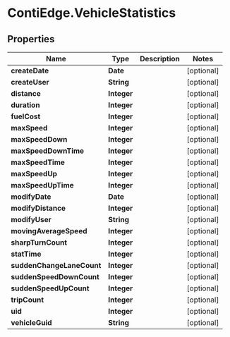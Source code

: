 # ContiEdge.VehicleStatistics

## Properties
Name | Type | Description | Notes
------------ | ------------- | ------------- | -------------
**createDate** | **Date** |  | [optional] 
**createUser** | **String** |  | [optional] 
**distance** | **Integer** |  | [optional] 
**duration** | **Integer** |  | [optional] 
**fuelCost** | **Integer** |  | [optional] 
**maxSpeed** | **Integer** |  | [optional] 
**maxSpeedDown** | **Integer** |  | [optional] 
**maxSpeedDownTime** | **Integer** |  | [optional] 
**maxSpeedTime** | **Integer** |  | [optional] 
**maxSpeedUp** | **Integer** |  | [optional] 
**maxSpeedUpTime** | **Integer** |  | [optional] 
**modifyDate** | **Date** |  | [optional] 
**modifyDistance** | **Integer** |  | [optional] 
**modifyUser** | **String** |  | [optional] 
**movingAverageSpeed** | **Integer** |  | [optional] 
**sharpTurnCount** | **Integer** |  | [optional] 
**statTime** | **Integer** |  | [optional] 
**suddenChangeLaneCount** | **Integer** |  | [optional] 
**suddenSpeedDownCount** | **Integer** |  | [optional] 
**suddenSpeedUpCount** | **Integer** |  | [optional] 
**tripCount** | **Integer** |  | [optional] 
**uid** | **Integer** |  | [optional] 
**vehicleGuid** | **String** |  | [optional] 


